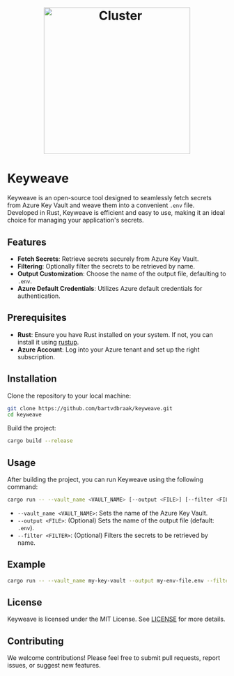 <h1 align="center">
    <img src="https://github.com/bartvdbraak/keyweave/assets/3996360/bed7f004-e897-46e5-98a4-c654251c0e17" alt="Cluster" width="336">
</h1>

# Keyweave

Keyweave is an open-source tool designed to seamlessly fetch secrets from Azure Key Vault and weave them into a convenient `.env` file. Developed in Rust, Keyweave is efficient and easy to use, making it an ideal choice for managing your application's secrets.

## Features

- **Fetch Secrets**: Retrieve secrets securely from Azure Key Vault.
- **Filtering**: Optionally filter the secrets to be retrieved by name.
- **Output Customization**: Choose the name of the output file, defaulting to `.env`.
- **Azure Default Credentials**: Utilizes Azure default credentials for authentication.

## Prerequisites

- **Rust**: Ensure you have Rust installed on your system. If not, you can install it using [rustup](https://rustup.rs/).
- **Azure Account**: Log into your Azure tenant and set up the right subscription.

## Installation

Clone the repository to your local machine:

```sh
git clone https://github.com/bartvdbraak/keyweave.git
cd keyweave
```

Build the project:

```sh
cargo build --release
```

## Usage

After building the project, you can run Keyweave using the following command:

```sh
cargo run -- --vault_name <VAULT_NAME> [--output <FILE>] [--filter <FILTER>]
```

- `--vault_name <VAULT_NAME>`: Sets the name of the Azure Key Vault.
- `--output <FILE>`: (Optional) Sets the name of the output file (default: `.env`).
- `--filter <FILTER>`: (Optional) Filters the secrets to be retrieved by name.

## Example

```sh
cargo run -- --vault_name my-key-vault --output my-env-file.env --filter my-secret
```

## License

Keyweave is licensed under the MIT License. See [LICENSE](LICENSE) for more details.

## Contributing

We welcome contributions! Please feel free to submit pull requests, report issues, or suggest new features.
